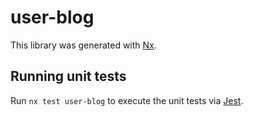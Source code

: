# user-blog

This library was generated with [Nx](https://nx.dev).

## Running unit tests

Run `nx test user-blog` to execute the unit tests via [Jest](https://jestjs.io).
